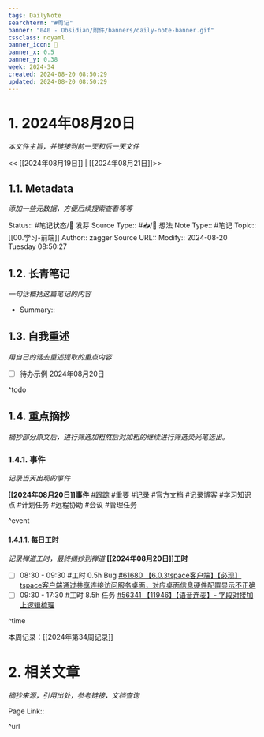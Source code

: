 ```yaml
---
tags: DailyNote
searchterm: "#周记"
banner: "040 - Obsidian/附件/banners/daily-note-banner.gif"
cssclass: noyaml
banner_icon: 💌
banner_x: 0.5
banner_y: 0.38
week: 2024-34
created: 2024-08-20 08:50:29
updated: 2024-08-20 08:50:29
---
```


# 1. 2024年08月20日

_本文件主旨，并链接到前一天和后一天文件_

<< [[2024年08月19日]] | [[2024年08月21日]]>>

## 1.1. Metadata

_添加一些元数据，方便后续搜索查看等等_

Status:: #笔记状态/🌱 发芽
Source Type:: #📥/💭 想法 
Note Type:: #笔记
Topic:: [[00.学习-前端]]
Author:: zagger
Source URL::
Modify:: 2024-08-20 Tuesday 08:50:27

## 1.2. 长青笔记

_一句话概括这篇笔记的内容_

- Summary::

## 1.3. 自我重述

_用自己的话去重述提取的重点内容_

- [ ] 待办示例 2024年08月20日

^todo

## 1.4. 重点摘抄

_摘抄部分原文后，进行筛选加粗然后对加粗的继续进行筛选荧光笔选出。_

### 1.4.1. 事件

_记录当天出现的事件_

**[[2024年08月20日]]事件** 
#跟踪 #重要 #记录 #官方文档 #记录博客 #学习知识点 #计划任务 #远程协助 #会议 #管理任务

^event

#### 1.4.1.1. 每日工时

_记录禅道工时，最终摘抄到禅道_
**[[2024年08月20日]]工时**
- [ ] 08:30 - 09:30 #工时  0.5h Bug [#61680 【6.0.3tspace客户端】【必现】tspace客户端通过共享连接访问服务桌面，对应桌面信息硬件配置显示不正确](http://172.16.203.14:2980/bug-view-61680.html?onlybody=yes&tid=ytewirxo)
- [ ] 09:30 - 17:30 #工时  8.5h 任务 [#56341 【11946】【语音连麦】- 字段对接加上逻辑梳理](http://172.16.203.14:2980/task-view-56341.html?onlybody=yes&tid=ytewirxo)

^time

本周记录：[[2024年第34周记录]]

# 2. 相关文章

_摘抄来源，引用出处，参考链接，文档查询_

Page Link::

^url

